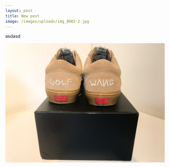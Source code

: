 ```yaml
---
layout: post
title: New post
image: /images/uploads/img_0082-2.jpg
---
```

asdasd

![](/images/uploads/img_0082-2.jpg)
